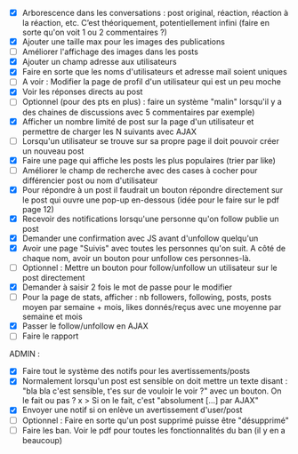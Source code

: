 - [x] Arborescence dans les conversations : post original, réaction, réaction à la réaction, etc. C’est théoriquement, potentiellement infini (faire en sorte qu'on voit 1 ou 2 commentaires ?)
- [x] Ajouter une taille max pour les images des publications
- [ ] Améliorer l'affichage des images dans les posts
- [x] Ajouter un champ adresse aux utilisateurs
- [x] Faire en sorte que les noms d'utilisateurs et adresse mail soient uniques
- [ ] A voir : Modifier la page de profil d'un utilisateur qui est un peu moche
- [x] Voir les réponses directs au post
- [ ] Optionnel (pour des pts en plus) : faire un système "malin" lorsqu'il y a des chaines de discussions avec 5 commentaires par exemple)
- [x] Afficher un nombre limité de post sur la page d'un utilisateur et permettre de charger les N suivants avec AJAX
- [ ] Lorsqu'un utilisateur se trouve sur sa propre page il doit pouvoir créer un nouveau post
- [x] Faire une page qui affiche les posts les plus populaires (trier par like)
- [ ] Améliorer le champ de recherche avec des cases à cocher pour différencier post ou nom d'utilisateur
- [x] Pour répondre à un post il faudrait un bouton répondre directement sur le post qui ouvre une pop-up en-dessous (idée pour le faire sur le pdf page 12)
- [x] Recevoir des notifications lorsqu'une personne qu'on follow publie un post
- [x] Demander une confirmation avec JS avant d'unfollow quelqu'un
- [x] Avoir une page "Suivis" avec toutes les personnes qu'on suit. A côté de chaque nom, avoir un bouton pour unfollow ces personnes-là.
- [ ] Optionnel : Mettre un bouton pour follow/unfollow un utilisateur sur le post directement
- [x] Demander à saisir 2 fois le mot de passe pour le modifier
- [ ] Pour la page de stats, afficher : nb followers, following, posts, posts moyen par semaine + mois, likes donnés/reçus avec une moyenne par semaine et mois
- [x] Passer le follow/unfollow en AJAX
- [ ] Faire le rapport

ADMIN :
- [x] Faire tout le système des notifs pour les avertissements/posts
- [x] Normalement lorsqu'un post est sensible on doit mettre un texte disant : "bla bla c'est sensible, t'es sur de vouloir le voir ?" avec un bouton. On le fait ou pas ? 
  x > Si on le fait, c'est "absolument [...] par AJAX"
- [x] Envoyer une notif si on enlève un avertissement d'user/post
- [ ] Optionnel : Faire en sorte qu'un post supprimé puisse être "désupprimé"
- [ ] Faire les ban. Voir le pdf pour toutes les fonctionnalités du ban (il y en a beaucoup)